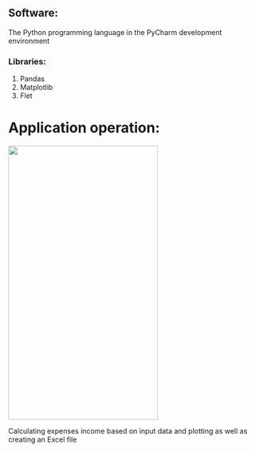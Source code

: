 ## Software:

The Python programming language in the 
PyCharm development environment

### Libraries:
  1. Pandas
  2. Matplotlib
  3. Flet

# Application operation:

<img src="https://github.com/Vanya737/Finance/assets/144817452/64ff161b-715c-43f9-81f5-db83b273b6f5" width="300" height="550">



Calculating expenses income based on input data and 
plotting as well as creating an Excel file
